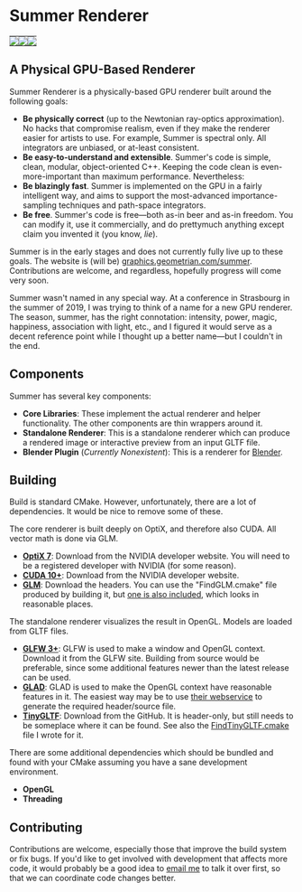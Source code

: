# Summer Renderer

<table style="width:100%"><tr>
	<td style="padding:0px"><img src="https://graphics.geometrian.com/summer/gallery/1.png"/></td>
	<td style="padding:0px"><img src="https://graphics.geometrian.com/summer/gallery/2.png"/></td>
	<td style="padding:0px"><img src="https://graphics.geometrian.com/summer/gallery/3.png"/></td>
</tr></table>



## A Physical GPU-Based Renderer

Summer Renderer is a physically-based GPU renderer built around the following goals:

- **Be physically correct** (up to the Newtonian ray-optics approximation).  No hacks that compromise realism, even if they make the renderer easier for artists to use.  For example, Summer is spectral only.  All integrators are unbiased, or at-least consistent.
- **Be easy-to-understand and extensible**.  Summer's code is simple, clean, modular, object-oriented C++.  Keeping the code clean is even-more-important than maximum performance.  Nevertheless:
- **Be blazingly fast**.  Summer is implemented on the GPU in a fairly intelligent way, and aims to support the most-advanced importance-sampling techniques and path-space integrators.
- **Be free**.  Summer's code is free—both as-in beer and as-in freedom.  You can modify it, use it commercially, and do prettymuch anything except claim you invented it (you know, *lie*).

Summer is in the early stages and does not currently fully live up to these goals.  The website is (will be) [graphics.geometrian.com/summer](https://graphics.geometrian.com/summer/).  Contributions are welcome, and regardless, hopefully progress will come very soon.

Summer wasn't named in any special way.  At a conference in Strasbourg in the summer of 2019, I was trying to think of a name for a new GPU renderer.  The season, summer, has the right connotation: intensity, power, magic, happiness, association with light, etc., and I figured it would serve as a decent reference point while I thought up a better name—but I couldn't in the end.



## Components

Summer has several key components:

- **Core Libraries**: These implement the actual renderer and helper functionality.  The other components are thin wrappers around it.
- **Standalone Renderer**: This is a standalone renderer which can produce a rendered image or interactive preview from an input GLTF file.
- **Blender Plugin** (*Currently Nonexistent*): This is a renderer for [Blender](https://www.blender.org/).



## Building

Build is standard CMake.  However, unfortunately, there are a lot of dependencies.  It would be nice to remove some of these.

The core renderer is built deeply on OptiX, and therefore also CUDA.  All vector math is done via GLM.

- **[OptiX 7](https://developer.nvidia.com/optix)**: Download from the NVIDIA developer website.  You will need to be a registered developer with NVIDIA (for some reason).
- **[CUDA 10+](https://developer.nvidia.com/cuda-zone)**: Download from the NVIDIA developer website.
- **[GLM](https://glm.g-truc.net/)**: Download the headers.  You can use the "FindGLM.cmake" file produced by building it, but [one is also included](cmake/FindGLM.cmake), which looks in reasonable places.

The standalone renderer visualizes the result in OpenGL.  Models are loaded from GLTF files.

- **[GLFW 3+](https://www.glfw.org/)**: GLFW is used to make a window and OpenGL context.  Download it from the GLFW site.  Building from source would be preferable, since some additional features newer than the latest release can be used.
- **[GLAD](https://github.com/Dav1dde/glad)**: GLAD is used to make the OpenGL context have reasonable features in it.  The easiest way may be to use [their webservice](https://glad.dav1d.de/) to generate the required header/source file.
- **[TinyGLTF](https://github.com/syoyo/tinygltf)**: Download from the GitHub.  It is header-only, but still needs to be someplace where it can be found.  See also the [FindTinyGLTF.cmake](cmake/FindTinyGLTF.cmake) file I wrote for it.

There are some additional dependencies which should be bundled and found with your CMake assuming you have a sane development environment.

- **OpenGL**
- **Threading**



## Contributing

Contributions are welcome, especially those that improve the build system or fix bugs.  If you'd like to get involved with development that affects more code, it would probably be a good idea to [email me](https://geometrian.com/contact/index.php) to talk it over first, so that we can coordinate code changes better.
